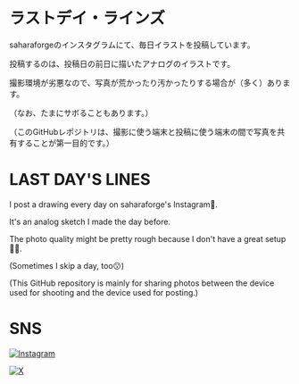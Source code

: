 # ラストデイ・ラインズ

saharaforgeのインスタグラムにて、毎日イラストを投稿しています。

投稿するのは、投稿日の前日に描いたアナログのイラストです。

撮影環境が劣悪なので、写真が荒かったり汚かったりする場合が（多く）あります。

（なお、たまにサボることもあります。）

（このGitHubレポジトリは、撮影に使う端末と投稿に使う端末の間で写真を共有することが第一目的です。）


# LAST DAY'S LINES

I post a drawing every day on saharaforge's Instagram🎨.

It's an analog sketch I made the day before.

The photo quality might be pretty rough because I don't have a great setup📸😅.

(Sometimes I skip a day, too😗)

(This GitHub repository is mainly for sharing photos between the device used for shooting and the device used for posting.)


# SNS

<a href="https://instagram.com/saharaforge" target="_blank"><img alt="Instagram" src="https://img.shields.io/badge/Instagram-%2312100E.svg?&style=for-the-badge&logo=Instagram&logoColor=white" /></a>

<a href="https://x.com/saharaforge" target="_blank"><img alt="X" src="https://img.shields.io/badge/X-%2312100E.svg?&style=for-the-badge&logo=X&logoColor=white" /></a>
